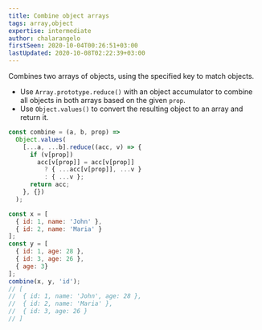 ```yaml
---
title: Combine object arrays
tags: array,object
expertise: intermediate
author: chalarangelo
firstSeen: 2020-10-04T00:26:51+03:00
lastUpdated: 2020-10-08T02:22:39+03:00
---
```


Combines two arrays of objects, using the specified key to match objects.

- Use `Array.prototype.reduce()` with an object accumulator to combine all objects in both arrays based on the given `prop`.
- Use `Object.values()` to convert the resulting object to an array and return it.

```js
const combine = (a, b, prop) =>
  Object.values(
    [...a, ...b].reduce((acc, v) => {
      if (v[prop])
        acc[v[prop]] = acc[v[prop]]
          ? { ...acc[v[prop]], ...v }
          : { ...v };
      return acc;
    }, {})
  );
```

```js
const x = [
  { id: 1, name: 'John' },
  { id: 2, name: 'Maria' }
];
const y = [
  { id: 1, age: 28 },
  { id: 3, age: 26 },
  { age: 3}
];
combine(x, y, 'id');
// [
//  { id: 1, name: 'John', age: 28 },
//  { id: 2, name: 'Maria' },
//  { id: 3, age: 26 }
// ]
```
